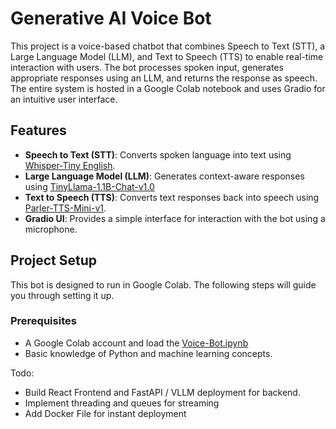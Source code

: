 # Generative AI Voice Bot

This project is a voice-based chatbot that combines Speech to Text (STT), a Large Language Model (LLM), and Text to Speech (TTS) to enable real-time interaction with users. The bot processes spoken input, generates appropriate responses using an LLM, and returns the response as speech. The entire system is hosted in a Google Colab notebook and uses Gradio for an intuitive user interface.

## Features

- **Speech to Text (STT)**: Converts spoken language into text using [Whisper-Tiny English](https://huggingface.co/openai/whisper-tiny.en).
- **Large Language Model (LLM)**: Generates context-aware responses using [TinyLlama-1.1B-Chat-v1.0](https://huggingface.co/TinyLlama/TinyLlama-1.1B-Chat-v1.0)
- **Text to Speech (TTS)**: Converts text responses back into speech using [Parler-TTS-Mini-v1](https://huggingface.co/parler-tts/parler-tts-mini-v1).
- **Gradio UI**: Provides a simple interface for interaction with the bot using a microphone.

## Project Setup

This bot is designed to run in Google Colab. The following steps will guide you through setting it up.

### Prerequisites

- A Google Colab account and load the [Voice-Bot.ipynb](Voice-Bot.ipynb)
- Basic knowledge of Python and machine learning concepts.

Todo:
- Build React Frontend and FastAPI / VLLM deployment for backend.
- Implement threading and queues for streaming
- Add Docker File for instant deployment
